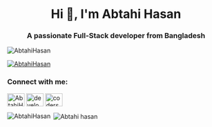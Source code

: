 <h1 align="center">Hi 👋, I'm Abtahi Hasan</h1>
<h3 align="center">A passionate Full-Stack developer from Bangladesh</h3>

<p align="left"> <img src="https://komarev.com/ghpvc/?username=sm-jahangir&label=Profile%20views&color=0e75b6&style=flat" alt="AbtahiHasan" /> </p>

<p align="left"> <a href="https://github.com/ryo-ma/github-profile-trophy"><img src="https://github-profile-trophy.vercel.app/?username=sm-jahangir" alt="AbtahiHasan" /></a> </p>

<!--
**AbtahiHasan/AbtahiHasan** is a ✨ _special_ ✨ repository because its `README.md` (this file) appears on your GitHub profile.

Here are some ideas to get you started:

- 🔭 I’m currently working on ...
- 🌱 I’m currently learning ...
- 👯 I’m looking to collaborate on ...
- 🤔 I’m looking for help with ...
- 💬 Ask me about ...
- 📫 How to reach me: ...
- 😄 Pronouns: ...
- ⚡ Fun fact: ...
-->

<h3 align="left">Connect with me:</h3>
<p align="left">
<a href="https://linkedin.com/in/abtahihasan" target="blank"><img align="center" src="https://raw.githubusercontent.com/rahuldkjain/github-profile-readme-generator/master/src/images/icons/Social/linked-in-alt.svg" alt="AbtahiHasan" height="30" width="40" /></a>
<a href="https://fb.com/mdabtahihasan" target="blank"><img align="center" src="https://raw.githubusercontent.com/rahuldkjain/github-profile-readme-generator/master/src/images/icons/Social/facebook.svg" alt="developerjahangir" height="30" width="40" /></a>
<a href="https://www.youtube.com/@AbtahiHasan" target="blank"><img align="center" src="https://raw.githubusercontent.com/rahuldkjain/github-profile-readme-generator/master/src/images/icons/Social/youtube.svg" alt="coders gift" height="30" width="40" /></a>
</p>



<p><img align="left" src="https://github-readme-stats.vercel.app/api/top-langs?username=sm-jahangir&show_icons=true&locale=en&layout=compact" alt="AbtahiHasan" /></p>

<p>&nbsp;<img align="center" src="https://github-readme-stats.vercel.app/api?username=sm-jahangir&show_icons=true&locale=en" alt="Abtahi hasan" /></p>
